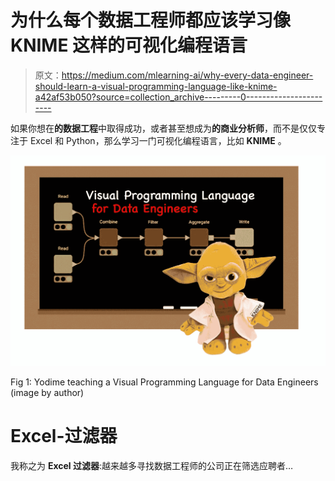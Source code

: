 # 为什么每个数据工程师都应该学习像 KNIME 这样的可视化编程语言

> 原文：<https://medium.com/mlearning-ai/why-every-data-engineer-should-learn-a-visual-programming-language-like-knime-a42af53b050?source=collection_archive---------0----------------------->

如果你想在**的数据工程**中取得成功，或者甚至想成为**的商业分析师**，而不是仅仅专注于 Excel 和 Python，那么学习一门可视化编程语言，比如 **KNIME** 。

![](img/187a8b20a430d3ac0f38046dd94e4374.png)

Fig 1: Yodime teaching a Visual Programming Language for Data Engineers (image by author)

# Excel-过滤器

我称之为 **Excel 过滤器**:越来越多寻找数据工程师的公司正在筛选应聘者…